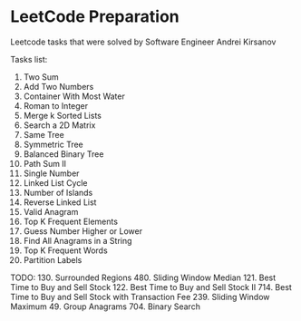 # LeetCode Preparation

Leetcode tasks that were solved by Software Engineer Andrei Kirsanov

Tasks list:
1. Two Sum
2. Add Two Numbers
11. Container With Most Water
13. Roman to Integer
23. Merge k Sorted Lists
74. Search a 2D Matrix
100. Same Tree
101. Symmetric Tree
110. Balanced Binary Tree
113. Path Sum II
136. Single Number
141. Linked List Cycle
200. Number of Islands
206. Reverse Linked List
242. Valid Anagram
347. Top K Frequent Elements
374. Guess Number Higher or Lower
438. Find All Anagrams in a String
692. Top K Frequent Words
763. Partition Labels

TODO:
130. Surrounded Regions
480. Sliding Window Median
121. Best Time to Buy and Sell Stock
122. Best Time to Buy and Sell Stock II
714. Best Time to Buy and Sell Stock with Transaction Fee
239. Sliding Window Maximum
49. Group Anagrams
704. Binary Search